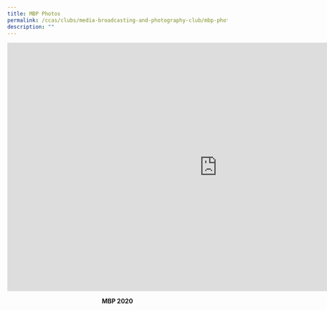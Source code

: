 ```yaml
---
title: MBP Photos
permalink: /ccas/clubs/media-broadcasting-and-photography-club/mbp-photos/
description: ""
---
```

<iframe src="https://docs.google.com/presentation/d/e/2PACX-1vQuqiOGF8Ep_C8pu5hptB84D0XD9JtZ4y_gEKwdy-EEiG9JE7seKeYaCnYmLNtMFP0mKYRDbtB0tEX2/embed?start=false&amp;loop=false&amp;delayms=10000" frameborder="0" width="960" height="569" allowfullscreen="true"></iframe>
<p style="text-align: center;"><strong>MBP 2020</strong></p>